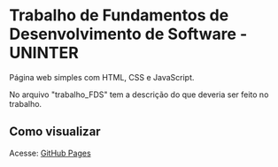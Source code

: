 # Trabalho de Fundamentos de Desenvolvimento de Software - UNINTER
Página web simples com HTML, CSS e JavaScript.

No arquivo "trabalho_FDS" tem a descrição do que deveria ser feito no trabalho.

## Como visualizar
Acesse: [GitHub Pages](https://brunalipovscek.github.io/TrabalhoFDS/)
